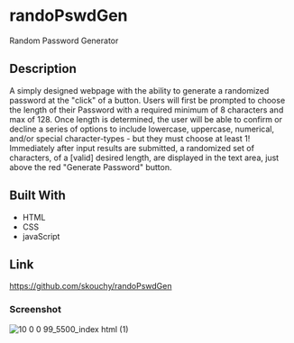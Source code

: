 # randoPswdGen
Random Password Generator

## Description
A simply designed webpage with the ability to generate a randomized password at the "click" of a button. Users will first be prompted to choose the length of their Password with a required minimum of 8 characters and max of 128. Once length is determined, the user will be able to confirm or decline a series of options to include lowercase, uppercase, numerical, and/or special character-types - but they must choose at least 1! Immediately after input results are submitted, a randomized set of characters, of a [valid] desired length, are displayed in the text area, just above the red "Generate Password" button.   

## Built With
* HTML
* CSS
* javaScript

## Link
https://github.com/skouchy/randoPswdGen

### Screenshot
![10 0 0 99_5500_index html (1)](https://user-images.githubusercontent.com/119292219/213125553-61aabc29-2252-46c3-96c3-60c776073ff1.png)
